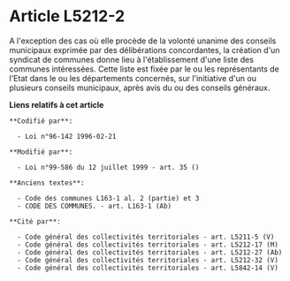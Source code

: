 # Article L5212-2

A l'exception des cas où elle procède de la volonté unanime des conseils municipaux exprimée par des délibérations
concordantes, la création d'un syndicat de communes donne lieu à l'établissement d'une liste des communes intéressées. Cette
liste est fixée par le ou les représentants de l'Etat dans le ou les départements concernés, sur l'initiative d'un ou
plusieurs conseils municipaux, après avis du ou des conseils généraux.

**Liens relatifs à cet article**

	**Codifié par**:

	  - Loi n°96-142 1996-02-21

	**Modifié par**:

	  - Loi n°99-586 du 12 juillet 1999 - art. 35 ()

	**Anciens textes**:

	  - Code des communes L163-1 al. 2 (partie) et 3
	  - CODE DES COMMUNES. - art. L163-1 (Ab)

	**Cité par**:

	  - Code général des collectivités territoriales - art. L5211-5 (V)
	  - Code général des collectivités territoriales - art. L5212-17 (M)
	  - Code général des collectivités territoriales - art. L5212-27 (Ab)
	  - Code général des collectivités territoriales - art. L5212-32 (V)
	  - Code général des collectivités territoriales - art. L5842-14 (V)

